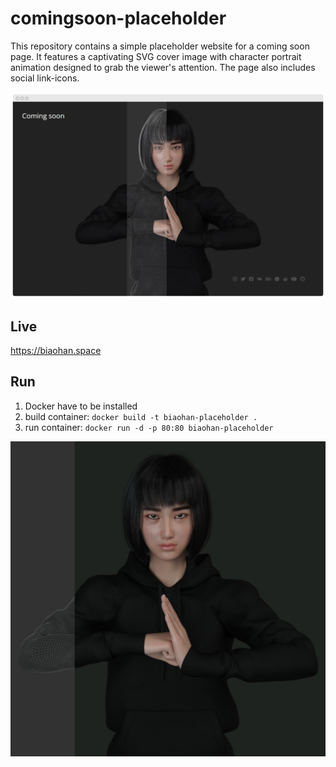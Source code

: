 # comingsoon-placeholder
This repository contains a simple placeholder website for a coming soon page. 
It features a captivating SVG cover image with character portrait animation designed to grab the viewer's attention. 
The page also includes social link-icons.


![彪悍 | biaohan.space](https://github.com/biaohan-space/comingsoon-placeholder/blob/main/imgs/screenshot.png?raw=true)


## Live
https://biaohan.space

## Run
1. Docker have to be installed
2. build container: `docker build -t biaohan-placeholder .`
2. run container: `docker run -d -p 80:80 biaohan-placeholder`

![彪悍 | biaohan.space](https://github.com/biaohan-space/comingsoon-placeholder/blob/main/imgs/biaohan_1080x1080.svg)
